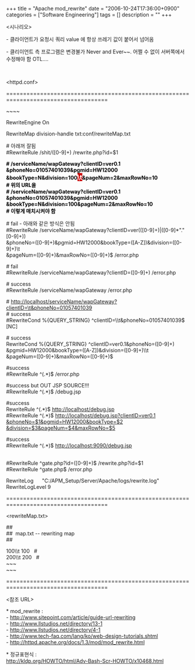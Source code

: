 +++
title = "Apache mod_rewrite"
date = "2006-10-24T17:36:00+0900"
categories = ["Software Engineering"]
tags = []
description = ""
+++
<span class="copyright_entry" style="display:block;" title="Apache mod_rewrite@@**@@http://shed.egloos.com/1438287"></span>
<p>&lt;시나리오&gt;</p>
<p>- 클라이언트가 요청시 쿼리 value 에 항상 쓰레기 값이 붙어서 넘어옴</p>
<p>- 클리이언트 측 프로그램은 변경불가 Never and Ever~~. 어쩔 수 없이 서버쪽에서 수정해야 함 OTL....</p>
<p>&nbsp;</p>
<p>&lt;httpd.conf&gt;</p>
<p>====================================================================================</p>
<p>~~~~</p>
<p>RewriteEngine On</p>
<p>RewriteMap division-handle txt:conf/rewriteMap.txt</p>
<p># 아래꺼 잘됨<br>#RewriteRule /shit/([0-9]+) /rewrite.php?id=$1</p>
<p><strong><span style="COLOR: #000000"># /serviceName/wapGateway?clientID=ver0.1<br></span></strong><strong><span style="COLOR: #000000">&amp;phoneNo=01057401039&amp;pgmid=HW12000<br></span></strong><strong><span style="COLOR: #000000">&amp;bookType=N&amp;division=100<span style="FONT-SIZE: 130%; COLOR: #ffffff; BACKGROUND-COLOR: #cc0000">\t</span>&amp;pageNum=2&amp;maxRowNo=10<br># 위의 URL을<br># /serviceName/wapGateway?clientID=ver0.1<br>&amp;phoneNo=01057401039&amp;pgmid=HW12000<br></span></strong><strong><span style="COLOR: #000000">&amp;bookType=N&amp;division=100&amp;pageNum=2&amp;maxRowNo=10<br># 이렇게 매치시켜야 함</span></strong></p>
<p># fail - 아래와 같은 방식은 안됨<br>#RewriteRule /serviceName/wapGateway?clientID=ver(([0-9]+)|([0-9]*"."[0-9]+))<br>&amp;phoneNo=([0-9]+)&amp;pgmid=HW12000&amp;bookType=([A-Z])&amp;division=([0-9]+)\t<br>&amp;pageNum=([0-9]+)&amp;maxRowNo=([0-9]+)$ /error.php</p>
<p># fail<br>#RewriteRule /serviceName/wapGateway?clientID=([0-9]+) /error.php</p>
<p># success<br>#RewriteRule /serviceName/wapGateway /error.php</p>
<p># <a href="http://localhost/serviceName/wapGateway?clientID=\t&amp;phoneNo=01057401039">http://localhost/serviceName/wapGateway?clientID=\t&amp;phoneNo=01057401039</a><br># success<br>#RewriteCond %{QUERY_STRING} ^clientID=\\t&amp;phoneNo=01057401039$ [NC]</p>
<p># success<br>RewriteCond %{QUERY_STRING} ^clientID=ver0.1&amp;phoneNo=([0-9]+)<br>&amp;pgmid=HW12000&amp;bookType=([A-Z])&amp;division=([0-9]+)\\t<br>&amp;pageNum=([0-9]+)&amp;maxRowNo=([0-9]+)$</p>
<p>#success<br>#RewriteRule ^(.*)$ /error.php</p>
<p>#success but OUT JSP SOURCE!!!<br>#RewriteRule ^(.*)$ /debug.jsp</p>
<p>#success <br>RewriteRule ^(.*)$ <a href="http://localhost/debug.jsp">http://localhost/debug.jsp</a><br>#RewriteRule ^(.*)$ <a href="http://localhost/debug.jsp?clientID=ver0.1&amp;phoneNo=$1&amp;pgmid=HW12000&amp;bookType=$2&amp;division=$3&amp;pageNum=$4&amp;maxRowNo=$5">http://localhost/debug.jsp?clientID=ver0.1<br>&amp;phoneNo=$1&amp;pgmid=HW12000&amp;bookType=$2<br>&amp;division=$3&amp;pageNum=$4&amp;maxRowNo=$5</a></p>
<p>#success<br>#RewriteRule ^(.*)$ <a href="http://localhost:9090/debug.jsp">http://localhost:9090/debug.jsp</a></p>
<p><br>#RewriteRule ^gate.php?id=([0-9]+)$ /rewrite.php?id=$1<br>#RewriteRule ^gate.php$ /error.php</p>
<p>RewriteLog&nbsp;&nbsp;&nbsp;&nbsp;&nbsp; "C:/APM_Setup/Server/Apache/logs/rewrite.log"<br>RewriteLogLevel 9</p>
<p>====================================================================================</p>
<p>&lt;rewriteMap.txt&gt;</p>
<p>##<br>##&nbsp; map.txt -- rewriting map<br>##</p>
<p>100\\t 100&nbsp;&nbsp; # <br>200\\t 200&nbsp;&nbsp; # <br>~~~<br>~~~</p>
<p>====================================================================================</p>
<p>&lt;참조 URL&gt;</p>
<p>* mod_rewrite :<br>- <a href="http://www.sitepoint.com/article/guide-url-rewriting">http://www.sitepoint.com/article/guide-url-rewriting</a><br>- <a href="http://www.llstudios.net/directory/13-1">http://www.llstudios.net/directory/13-1</a><br>- <a href="http://www.llstudios.net/directory/4-1">http://www.llstudios.net/directory/4-1</a><br>- <a href="http://www.tech-faq.com/lang/ko/web-design-tutorials.shtml">http://www.tech-faq.com/lang/ko/web-design-tutorials.shtml</a><br>- <a href="http://httpd.apache.org/docs/1.3/mod/mod_rewrite.html">http://httpd.apache.org/docs/1.3/mod/mod_rewrite.html</a></p>* 정규표현식 : 
<br>
<a href="http://kldp.org/HOWTO/html/Adv-Bash-Scr-HOWTO/x10468.html">http://kldp.org/HOWTO/html/Adv-Bash-Scr-HOWTO/x10468.html</a>
<br>
<br>&nbsp; 
<!--
       <rdf:RDF xmlns:rdf="http://www.w3.org/1999/02/22-rdf-syntax-ns#"
		    xmlns:dc="http://purl.org/dc/elements/1.1/"
		    xmlns:trackback="http://madskills.com/public/xml/rss/module/trackback/">
       <rdf:Description
	        rdf:about="http://shed.egloos.com/1438287"
	        dc:identifier="http://shed.egloos.com/1438287"
	        dc:title="Apache mod_rewrite"
	        trackback:ping="http://shed.egloos.com/tb/1438287"/>
       </rdf:RDF>
       -->

<ul></ul>